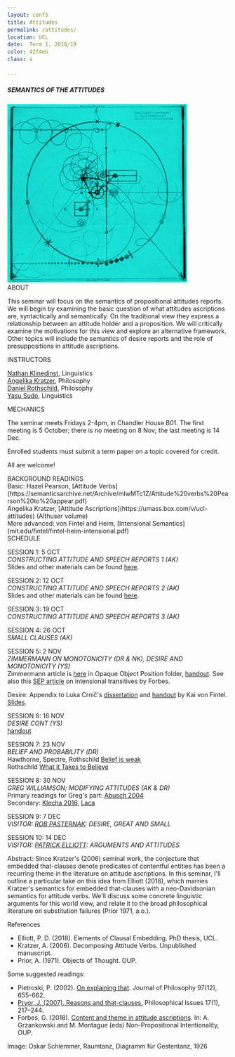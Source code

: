 ```yaml
---
layout: conf5
title: Attitudes
permalink: /attitudes/
location: UCL
date:  Term 1, 2018/19
color: 42f4eb
class: a

---
```



##### SEMANTICS OF THE ATTITUDES

<img src="/materials/schlemmer.jpg" width="410">

<div class="maintext" markdown="1">






<div class="title"> ABOUT </div>

This seminar will focus on the semantics of propositional attitudes reports. We will begin by examining the basic question of what attitudes ascriptions are, syntactically and semantically.  On the traditional view they express a relationship between an attitude holder and a proposition. We will critically examine the motivations for this view and explore an alternative framework. Other topics will include the semantics of desire reports and the role of presuppositions in attitude ascriptions.

<div class="title"> INSTRUCTORS </div>

[Nathan Klinedinst](https://www.ucl.ac.uk/pals/people/nathan-klinedinst),  Linguistics<br>
[Angelika Kratzer](http://people.umass.edu/kratzer/), Philosophy<br>
[Daniel Rothschild](http://danielrothschild.com/),  Philosophy<br>
[Yasu Sudo](http://www.ucl.ac.uk/~ucjtudo/), Linguistics

<div class="title"> MECHANICS </div>

The seminar meets Fridays 2-4pm, in Chandler House B01.   The first meeting is 5 October; there is no meeting on 8 Nov; the last meeting is 14 Dec.

Enrolled students must submit a term paper on a topic covered for credit.

All are welcome!

<div class="title">  BACKGROUND READINGS </div>
Basic: Hazel Pearson, [Attitude Verbs](https://semanticsarchive.net/Archive/mIwMTc1Z/Attitude%20verbs%20Pearson%20to%20appear.pdf)<br>
Angelika Kratzer, [Attitude Ascriptions](https://umass.box.com/v/ucl-attitudes) (Althuser volume)<br>
More advanced: von Fintel and Heim, [Intensional Semantics](mit.edu/fintel/fintel-heim-intensional.pdf)


<div class="title">  SCHEDULE </div>

SESSION 1: 5 OCT<br> *CONSTRUCTING ATTITUDE AND SPEECH REPORTS 1 (AK)*<br>
Slides and other materials can be found [here](https://umass.app.box.com/v/ucl-attitudes).

SESSION 2: 12 OCT<br> *CONSTRUCTING ATTITUDE AND SPEECH REPORTS 2 (AK)*<br>
Slides and other materials can be found [here](https://umass.app.box.com/v/ucl-attitudes).

SESSION 3: 19 OCT<br> *CONSTRUCTING ATTITUDE AND SPEECH REPORTS 3 (AK)*<br>

SESSION 4: 26 OCT<br> *SMALL CLAUSES (AK)*<br>

SESSION 5: 2 NOV<br> *ZIMMERMANN ON MONOTONICITY (DR & NK), DESIRE AND MONOTONICITY (YS)* <br>
Zimmermann article is [here](https://umass.app.box.com/v/ucl-attitudes) in Opaque Object Position folder, [handout](https://www.dropbox.com/s/36m029a82h5k3n4/noteszimmerman%20revised.pdf?dl=0). See also this [SEP article](https://plato.stanford.edu/entries/intensional-trans-verbs/) on intensional transitives by Forbes.<br>

Desire: Appendix to Luka Crnič's [dissertation](http://pluto.huji.ac.il/~crnic/crnic-diss-11.pdf) and [handout](https://stellar.mit.edu/S/course/24/fa17/24.979/courseMaterial/topics/topic1/lectureNotes/ks-desire-handout/ks-desire-handout-1.pdf) by Kai von Fintel.<br> [Slides](https://www.dropbox.com/s/exi8sssfs3j1pw2/Yasu-want.pdf?dl=0).

SESSION 6: 16 NOV<br> *DESIRE CONT (YS)*<br>
[handout](/materials/yasu-desire.pdf)

SESSION 7: 23 NOV<br> *BELIEF AND PROBABILITY (DR)*<br>
Hawthorne, Spectre, Rothschild [Belief is weak](http://danielrothschild.com/belief.pdf)<br>
Rothschild [What it Takes to Believe](https://www.dropbox.com/s/3v96jcrzuha27t4/beliefrevisited.pdf?dl=0)

SESSION 8: 30 NOV<br> *GREG WILLIAMSON; MODIFYING ATTITUDES (AK & DR)*<br>
Primary readings for Greg's part: [Abusch 2004](/materials/abusch2004.pdf)<br>
Secondary: [Klecha 2016](/materials/klecha.pdf), [Laca](/materials/laca.pdf)

SESSION 9: 7 DEC<br> *VISITOR: [ROB PASTERNAK](https://pasternaklinguist.com/): DESIRE, GREAT AND SMALL*<br>

SESSION 10: 14 DEC<br> *VISITOR: [PATRICK ELLIOTT](https://patrickdelliott.com/): ARGUMENTS AND ATTITUDES*   <br>

Abstract: Since Kratzer's (2006) seminal work, the conjecture that embedded that-clauses denote predicates of contentful entities has been a recurring theme in the literature on attitude ascriptions. In this seminar, I'll outline a particular take on this idea from Elliott (2018), which marries Kratzer's semantics for embedded that-clauses with a neo-Davidsonian semantics for attitude verbs. We'll discuss some concrete linguistic arguments for this world view, and relate it to the broad philosophical literature on substitution failures (Prior 1971, a.o.).

References<br>
- Elliott, P. D. (2018). Elements of Clausal Embedding. PhD thesis, UCL.<br>
- Kratzer, A. (2006). Decomposing Attitude Verbs. Unpublished manuscript.<br>
- Prior, A. (1971). Objects of Thought. OUP.

Some suggested readings:<br>
- Pietroski, P. (2002). [On explaining that](https://www.jstor.org/stable/2678461). Journal of Philosophy 97(12), 655-662.<br>
- [Pryor, J. (2007). Reasons and that-clauses.](https://onlinelibrary.wiley.com/doi/abs/10.1111/j.1533-6077.2007.00131.x) Philosophical Issues 17(1), 217–244.<br>
- Forbes, G. (2018). [Content and theme in attitude ascriptions](/materials/forbes.pdf). In:  A. Grzankowski and M. Montague (eds) Non-Propositional Intentionality, OUP. <br>

<span class ="smaller">
Image: Oskar Schlemmer, Raumtanz, Diagramm für Gestentanz, 1926
</span>
